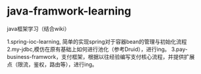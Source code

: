 # java-framwork-learning
java框架学习（结合wiki）

1.spring-ioc-learning, 简单的实现spring对于容器bean的管理与初始化流程
2.my-jdbc,模仿在原有基础上如何进行池化（参考Druid），进行ing。
3.pay-business-framwork，支付框架，根据以往经验编写支付核心流程，并提供扩展点（限流，鉴权，路由等），进行ing。
